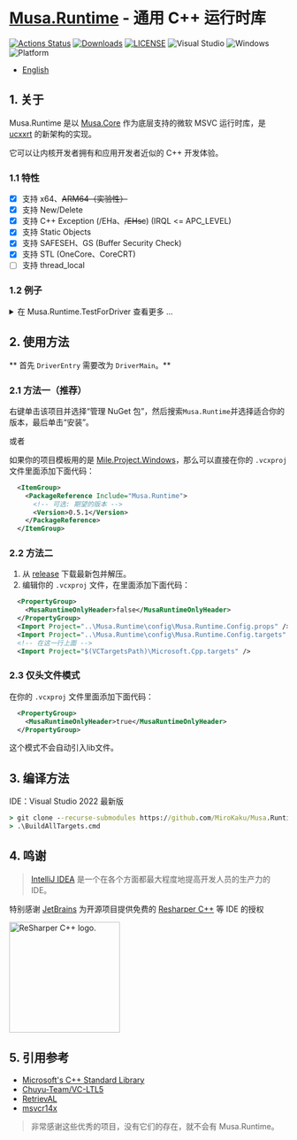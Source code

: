 # [Musa.Runtime](https://github.com/MiroKaku/Musa.Runtime) - 通用 C++ 运行时库

[![Actions Status](https://github.com/MiroKaku/Musa.Runtime/workflows/CI/badge.svg)](https://github.com/MiroKaku/Musa.Runtime/actions)
[![Downloads](https://img.shields.io/nuget/dt/Musa.Runtime?logo=NuGet&logoColor=blue)](https://www.nuget.org/packages/Musa.Runtime/)
[![LICENSE](https://img.shields.io/badge/license-MIT-blue.svg)](https://github.com/MiroKaku/Musa.Runtime/blob/main/LICENSE)
![Visual Studio](https://img.shields.io/badge/Visual%20Studio-2022-purple.svg)
![Windows](https://img.shields.io/badge/Windows-10+-orange.svg)
![Platform](https://img.shields.io/badge/Windows-X64%7CARM64-%23FFBCD9)

* [English](https://github.com/MiroKaku/Musa.Runtime/blob/main/README.md)

## 1. 关于

Musa.Runtime 是以 [Musa.Core](https://github.com/MiroKaku/Musa.Core) 作为底层支持的微软 MSVC 运行时库，是 [ucxxrt](https://github.com/MiroKaku/ucxxrt) 的新架构的实现。

它可以让内核开发者拥有和应用开发者近似的 C++ 开发体验。

### 1.1 特性

- [x] 支持 x64、~~ARM64（实验性）~~
- [x] 支持 New/Delete
- [x] 支持 C++ Exception (/EHa、~~/EHsc~~) (IRQL <= APC_LEVEL)
- [x] 支持 Static Objects
- [x] 支持 SAFESEH、GS (Buffer Security Check)
- [x] 支持 STL (OneCore、CoreCRT)
- [ ] 支持 thread_local

### 1.2 例子

<details>

<summary>在 Musa.Runtime.TestForDriver 查看更多 ...</summary>

<pre><code>
void Test$ThrowUnknow()
{
    try {
        try {
            try {
                throw std::wstring();
            }
            catch (int& e) {
                ASSERT(false);
                MusaLOG("Catch Exception: %d\n", e);
            }
        }
        catch (std::string& e) {
            ASSERT(false);
            MusaLOG("Catch Exception: %s\n", e.c_str());
        }
    }
    catch (...) {
        MusaLOG("Catch Exception: ...\n");
    }
}

void Test$HashMap()
{
    auto Rand = std::mt19937_64(::rand());
    auto Map  = std::unordered_map<uint32_t, std::string>();
    for (auto i = 0u; i < 10; ++i) {
        Map[i] = std::to_string(Rand());
    }

    for (const auto& Item : Map) {
        MusaLOG("map[%ld] = %s\n", Item.first, Item.second.c_str());
    }
}
</code></pre>

</details>

## 2. 使用方法

** 首先 `DriverEntry` 需要改为 `DriverMain`。**

### 2.1 方法一（推荐）

右键单击该项目并选择“管理 NuGet 包”，然后搜索`Musa.Runtime`并选择适合你的版本，最后单击“安装”。

或者

如果你的项目模板用的是 [Mile.Project.Windows](https://github.com/ProjectMile/Mile.Project.Windows)，那么可以直接在你的 `.vcxproj` 文件里面添加下面代码：

```XML
  <ItemGroup>
    <PackageReference Include="Musa.Runtime">
      <!-- 可选: 期望的版本 -->
      <Version>0.5.1</Version>
    </PackageReference>
  </ItemGroup>
```

### 2.2 方法二

1. 从 [release](https://github.com/MiroKaku/Musa.Runtime/releases) 下载最新包并解压。
2. 编辑你的 `.vcxproj` 文件，在里面添加下面代码：

```XML
  <PropertyGroup>
    <MusaRuntimeOnlyHeader>false</MusaRuntimeOnlyHeader>
  </PropertyGroup>
  <Import Project="..\Musa.Runtime\config\Musa.Runtime.Config.props" />
  <Import Project="..\Musa.Runtime\config\Musa.Runtime.Config.targets" />
  <!-- 在这一行上面 -->
  <Import Project="$(VCTargetsPath)\Microsoft.Cpp.targets" />
```

### 2.3 仅头文件模式

在你的 `.vcxproj` 文件里面添加下面代码：

```XML
  <PropertyGroup>
    <MusaRuntimeOnlyHeader>true</MusaRuntimeOnlyHeader>
  </PropertyGroup>
```

这个模式不会自动引入lib文件。

## 3. 编译方法

IDE：Visual Studio 2022 最新版

```cmd
> git clone --recurse-submodules https://github.com/MiroKaku/Musa.Runtime.git
> .\BuildAllTargets.cmd
```

## 4. 鸣谢

> [IntelliJ IDEA](https://zh.wikipedia.org/zh-hans/IntelliJ_IDEA) 是一个在各个方面都最大程度地提高开发人员的生产力的 IDE。

特别感谢 [JetBrains](https://www.jetbrains.com/?from=meesong) 为开源项目提供免费的 [Resharper C++](https://www.jetbrains.com/resharper-cpp/?from=meesong) 等 IDE 的授权

[<img src="https://resources.jetbrains.com/storage/products/company/brand/logos/ReSharperCPP_icon.png" alt="ReSharper C++ logo." width=200>](https://www.jetbrains.com/?from=meesong)

## 5. 引用参考

* [Microsoft's C++ Standard Library](https://github.com/microsoft/stl)
* [Chuyu-Team/VC-LTL5](https://github.com/Chuyu-Team/VC-LTL5)
* [RetrievAL](https://github.com/SpoilerScriptsGroup/RetrievAL)
* [msvcr14x](https://github.com/sonyps5201314/msvcr14x)

> 非常感谢这些优秀的项目，没有它们的存在，就不会有 Musa.Runtime。
